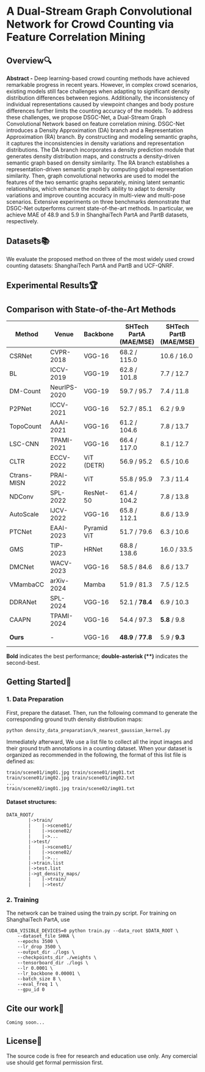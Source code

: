 # A Dual-Stream Graph Convolutional Network for Crowd Counting via Feature Correlation Mining
## Overview🔍
**Abstract -** Deep learning-based crowd counting methods have achieved remarkable progress in recent years. However, in complex crowd scenarios, existing models still face challenges when adapting to significant density distribution differences between regions. Additionally, the inconsistency of individual representations caused by viewpoint changes and body posture differences further limits the counting accuracy of the models. To address these challenges, we propose DSGC-Net, a Dual-Stream Graph Convolutional Network based on feature correlation mining. DSGC-Net introduces a Density Approximation (DA) branch and a Representation Approximation (RA) branch. By constructing and modeling semantic graphs, it captures the inconsistencies in density variations and representation distributions. The DA branch incorporates a density prediction module that generates density distribution maps, and constructs a density-driven semantic graph based on density similarity. The RA branch establishes a representation-driven semantic graph by computing global representation similarity. Then, graph convolutional networks are used to model the features of the two semantic graphs separately, mining latent semantic relationships, which enhance the model’s ability to adapt to density variations and improve counting accuracy in multi-view and multi-pose scenarios. Extensive experiments on three benchmarks demonstrate that DSGC-Net outperforms current state-of-the-art methods. In particular, we achieve MAE of 48.9 and 5.9 in ShanghaiTech PartA and PartB datasets, respectively.
## Datasets📚
We evaluate the proposed method on three of the most widely used crowd counting datasets: ShanghaiTech PartA and PartB and UCF-QNRF.
## Experimental Results🏆
## Comparison with State-of-the-Art Methods

| Method      | Venue       | Backbone     | SHTech PartA (MAE/MSE) | SHTech PartB (MAE/MSE) | UCF-QNRF (MAE/MSE) |
|-------------|-------------|--------------|------------------------|------------------------|--------------------|
| CSRNet      | CVPR-2018   | VGG-16       | 68.2 / 115.0           | 10.6 / 16.0            | - / -              |
| BL          | ICCV-2019   | VGG-19       | 62.8 / 101.8           | 7.7 / 12.7             | 88.7 / 154.8       |
| DM-Count    | NeurIPS-2020| VGG-19       | 59.7 / 95.7            | 7.4 / 11.8             | 85.6 / 148.3       |
| P2PNet      | ICCV-2021   | VGG-16       | 52.7 / 85.1            | 6.2 / 9.9              | 85.3 / 154.5       |
| TopoCount   | AAAI-2021   | VGG-16       | 61.2 / 104.6           | 7.8 / 13.7             | 89.0 / 159.0       |
| LSC-CNN     | TPAMI-2021  | VGG-16       | 66.4 / 117.0           | 8.1 / 12.7             | 120.5 / 218.2      |
| CLTR        | ECCV-2022   | ViT (DETR)   | 56.9 / 95.2            | 6.5 / 10.6             | 85.8 / 141.3       |
| Ctrans-MISN | PRAI-2022   | ViT          | 55.8 / 95.9            | 7.3 / 11.4             | 95.2 / 180.1       |
| NDConv      | SPL-2022    | ResNet-50    | 61.4 / 104.2           | 7.8 / 13.8             | 91.2 / 165.6       |
| AutoScale   | IJCV-2022   | VGG-16       | 65.8 / 112.1           | 8.6 / 13.9             | 104.4 / 174.2      |
| PTCNet      | EAAI-2023   | Pyramid ViT  | 51.7 / 79.6            | 6.3 / 10.6             | 79.7 / **133.2**   |
| GMS         | TIP-2023    | HRNet        | 68.8 / 138.6           | 16.0 / 33.5            | 104.0 / 197.4      |
| DMCNet      | WACV-2023   | VGG-16       | 58.5 / 84.6            | 8.6 / 13.7             | 96.5 / 164.0       |
| VMambaCC    | arXiv-2024  | Mamba        | 51.9 / 81.3            | 7.5 / 12.5             | 88.4 / 144.7       |
| DDRANet     | SPL-2024    | VGG-16       | 52.1 / **78.4**        | 6.9 / 10.3             | 89.2 / 146.9       |
| CAAPN       | TPAMI-2024  | VGG-16       | 54.4 / 97.3            | **5.8** / 9.8          | 83.9 / 144.3       |
| **Ours**    | -           | VGG-16       | **48.9** / **77.8**    | 5.9 / **9.3**          | **79.3** / 133.9   |
**Bold** indicates the best performance; **double-asterisk (\*\*)** indicates the second-best.
## Getting Started🚀
### 1. Data Preparation
First, prepare the dataset. Then, run the following command to generate the corresponding ground truth density distribution maps:
```
python density_data_preparation/k_nearest_gaussian_kernel.py
```
Immediately afterward, We use a list file to collect all the input images and their ground truth annotations in a counting dataset. When your dataset is organized as recommended in the following, the format of this list file is defined as:
```
train/scene01/img01.jpg train/scene01/img01.txt
train/scene01/img02.jpg train/scene01/img02.txt
...
train/scene02/img01.jpg train/scene02/img01.txt
```
#### Dataset structures:
```
DATA_ROOT/
        |->train/
        |    |->scene01/
        |    |->scene02/
        |    |->...
        |->test/
        |    |->scene01/
        |    |->scene02/
        |    |->...
        |->train.list
        |->test.list
        |->gt_density_maps/
        |    |->train/
        |    |->test/  
```
### 2. Training
The network can be trained using the train.py script. For training on ShanghaiTech PartA, use
```
CUDA_VISIBLE_DEVICES=0 python train.py --data_root $DATA_ROOT \
    --dataset_file SHHA \
    --epochs 3500 \
    --lr_drop 3500 \
    --output_dir ./logs \
    --checkpoints_dir ./weights \
    --tensorboard_dir ./logs \
    --lr 0.0001 \
    --lr_backbone 0.00001 \
    --batch_size 8 \
    --eval_freq 1 \
    --gpu_id 0
```
## Cite our work📝
```Coming soon...```
## License📜
The source code is free for research and education use only. Any comercial use should get formal permission first.
